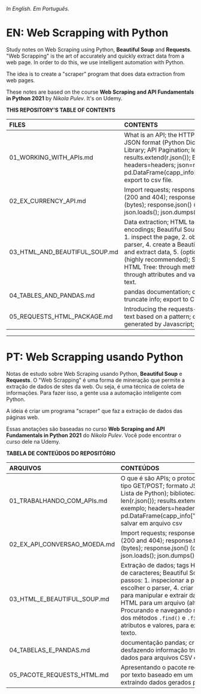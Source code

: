 _In English._
_Em Português._

# EN: Web Scrapping with Python

Study notes on Web Scraping using Python, **Beautiful Soup** and **Requests**. "Web Scrapping" is the art of accurately and quickly extract data from a web page. In order to do this, we use intelligent automation with Python.

The idea is to create a "scraper" program that does data extraction from web pages.

These notes are based on the course **Web Scraping and API Fundamentals in Python 2021** by _Nikola Pulev_. It's on Udemy.

**THIS REPOSITORY'S TABLE OF CONTENTS**

FILES | CONTENTS
:--- | :--------
01_WORKING_WITH_APIs.md | What is an API; the HTTP Protocol; GET/POST requests; JSON format (Python Dictionary and Lists); Pandas Library; API Pagination; len(r.json()); results.extend(r.json()); EDAMAM API Example; headers=headers; json=recipe; pd.DataFrame(capp_info["totalNutrients"]).transpose(); export to csv file.
02_EX_CURRENCY_API.md | Import requests; response.ok; response.status_code (200 and 404); response.text (text); response.content (bytes); response.json() (dict); response.json().keys(); json.loads(); json.dumps()
03_HTML_AND_BEAUTIFUL_SOUP.md | Data extraction; HTML tags and attributes; character encodings; Beautiful Soup (Python Library); Five steps: 1. inspect the page, 2. obtain the HTML, 3. choose a parser, 4. create a BeautifulSoup object to manipulate and extract data, 5. (optional) export the HTML to a file (highly recommended); Searching and navigating the HTML Tree: through methods `.find()` and `.find_all()`, through attributes and values, to extract data, to extract text.
04_TABLES_AND_PANDAS.md | pandas documentation; creating a DataFrame; undo truncate info; export to CSV and export to Excel
05_REQUESTS_HTML_PACKAGE.md | Introducing the requests-HTML package; searching for text based on a pattern; css selectors; scraping data generated by Javascript; the end

---

# PT: Web Scrapping usando Python
Notas de estudo sobre Web Scraping usando Python, **Beautiful Soup** e **Requests**. O "Web Scrapping" é uma forma de mineração que permite a extração de dados de sites da web. Ou seja, é uma técnica de coleta de informações. Para fazer isso, a gente usa a automação inteligente com Python.

A ideia é criar um programa "scraper" que faz a extração de dados das páginas web.

Essas anotações são baseadas no curso **Web Scraping and API Fundamentals in Python 2021** do _Nikola Pulev_. Você pode encontrar o curso dele na Udemy.

**TABELA DE CONTEÚDOS DO REPOSITÓRIO**

ARQUIVOS | CONTEÚDOS
:------ | :---------
01_TRABALHANDO_COM_APIs.md | O que é são APIs; o protocolo HTTP; requisições do tipo GET/POST; formato JSON (similar ao Dicionário e a Lista de Python); biblioteca Pandas; Paginação API; len(r.json()); results.extend(r.json()); EDAMAM API exemplo; headers=headers; json=recipe; pd.DataFrame(capp_info["totalNutrients"]).transpose(); salvar em arquivo csv
02_EX_API_CONVERSAO_MOEDA.md | Import requests; response.ok; response.status_code (200 and 404); response.text (text); response.content (bytes); response.json() (dict); response.json().keys(); json.loads(); json.dumps()
03_HTML_E_BEAUTIFUL_SOUP.md | Extração de dados; tags HTML e atributos; encodings de caracteres; Beautiful Soup (biblioteca Pyton); Cinco passos: 1. inspecionar a página, 2. obter o HTML, 3. escolher o parser, 4. criar um objeto BeautifulSoup para manipular e extrair dados, 5. (opcional) exportar o HTML para um arquivo (altamente recomendado); Procurando e navegando na árvore HTML: por meio dos métodos `.find()` e `.find_all()`, por meio dos atributos e valores, para extrair dados, para extrair texto.
04_TABELAS_E_PANDAS.md | documentação pandas; criando um DataFrame; desfazendo informação truncada; exportando os dados para arquivos CSV e para arquivos Excel
05_PACOTE_REQUESTS_HTML.md | Apresentando o pacote requests-HTML; procurando por texto baseado em um padrão; seletores CSS; extraindo dados gerados por Javascript; fim.

